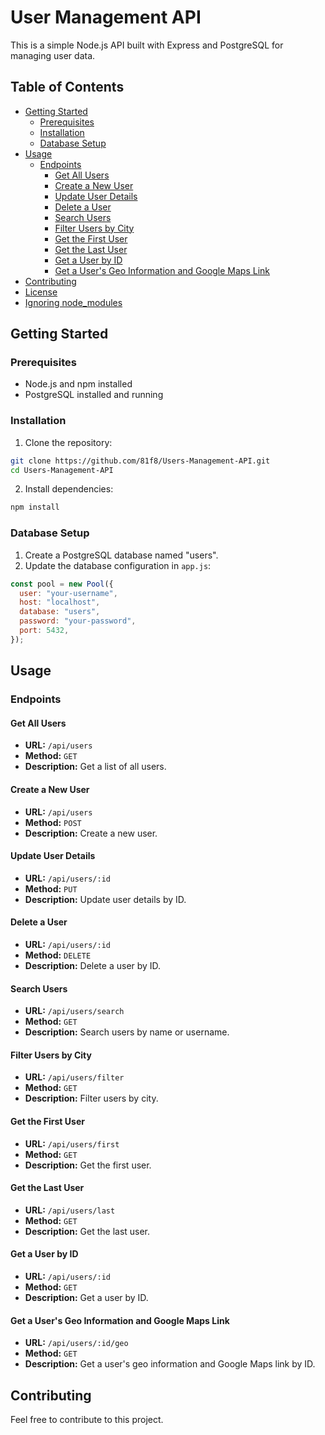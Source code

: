 # User Management API

This is a simple Node.js API built with Express and PostgreSQL for managing user data.

## Table of Contents

- [Getting Started](#getting-started)
  - [Prerequisites](#prerequisites)
  - [Installation](#installation)
  - [Database Setup](#database-setup)
- [Usage](#usage)
  - [Endpoints](#endpoints)
    - [Get All Users](#get-all-users)
    - [Create a New User](#create-a-new-user)
    - [Update User Details](#update-user-details)
    - [Delete a User](#delete-a-user)
    - [Search Users](#search-users)
    - [Filter Users by City](#filter-users-by-city)
    - [Get the First User](#get-the-first-user)
    - [Get the Last User](#get-the-last-user)
    - [Get a User by ID](#get-a-user-by-id)
    - [Get a User's Geo Information and Google Maps Link](#get-a-users-geo-information-and-google-maps-link)
- [Contributing](#contributing)
- [License](#license)
- [Ignoring node_modules](#ignoring-node_modules)

## Getting Started

### Prerequisites

- Node.js and npm installed
- PostgreSQL installed and running

### Installation

1. Clone the repository:

```bash
git clone https://github.com/81f8/Users-Management-API.git
cd Users-Management-API
```

2. Install dependencies:

```bash
npm install
```

### Database Setup

1. Create a PostgreSQL database named "users".
2. Update the database configuration in `app.js`:

```javascript
const pool = new Pool({
  user: "your-username",
  host: "localhost",
  database: "users",
  password: "your-password",
  port: 5432,
});
```

## Usage

### Endpoints

#### Get All Users

- **URL:** `/api/users`
- **Method:** `GET`
- **Description:** Get a list of all users.

#### Create a New User

- **URL:** `/api/users`
- **Method:** `POST`
- **Description:** Create a new user.

#### Update User Details

- **URL:** `/api/users/:id`
- **Method:** `PUT`
- **Description:** Update user details by ID.

#### Delete a User

- **URL:** `/api/users/:id`
- **Method:** `DELETE`
- **Description:** Delete a user by ID.

#### Search Users

- **URL:** `/api/users/search`
- **Method:** `GET`
- **Description:** Search users by name or username.

#### Filter Users by City

- **URL:** `/api/users/filter`
- **Method:** `GET`
- **Description:** Filter users by city.

#### Get the First User

- **URL:** `/api/users/first`
- **Method:** `GET`
- **Description:** Get the first user.

#### Get the Last User

- **URL:** `/api/users/last`
- **Method:** `GET`
- **Description:** Get the last user.

#### Get a User by ID

- **URL:** `/api/users/:id`
- **Method:** `GET`
- **Description:** Get a user by ID.

#### Get a User's Geo Information and Google Maps Link

- **URL:** `/api/users/:id/geo`
- **Method:** `GET`
- **Description:** Get a user's geo information and Google Maps link by ID.

## Contributing

Feel free to contribute to this project.


